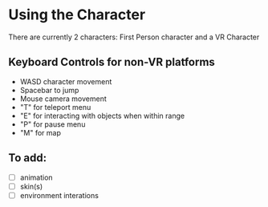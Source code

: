 # Using the Character

There are currently 2 characters: First Person character and a VR Character

## Keyboard Controls for non-VR platforms

- WASD character movement
- Spacebar to jump
- Mouse camera movement
- "T" for teleport menu
- "E" for interacting with objects when within range
- "P" for pause menu
- "M" for map

## To add:
- [ ] animation
- [ ] skin(s)
- [ ] environment interations